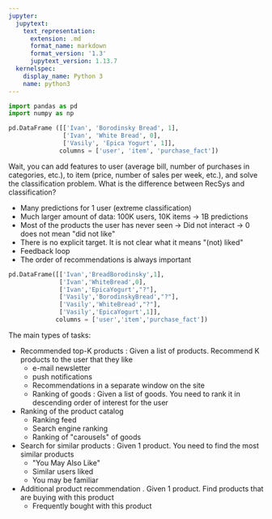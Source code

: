 ```yaml
---
jupyter:
  jupytext:
    text_representation:
      extension: .md
      format_name: markdown
      format_version: '1.3'
      jupytext_version: 1.13.7
  kernelspec:
    display_name: Python 3
    name: python3
---
```


```python id="GKUkECKocMyy"
import pandas as pd
import numpy as np
```

```python colab={"base_uri": "https://localhost:8080/", "height": 142} id="tRPsLl0KcW2K" outputId="037baffb-7c12-40eb-aa31-b770263b459b"
pd.DataFrame ([['Ivan', 'Borodinsky Bread', 1],
               ['Ivan', 'White Bread', 0],
               ['Vasily', 'Epica Yogurt', 1]],
              columns = ['user', 'item', 'purchase_fact'])
```

<!-- #region id="NRtDLdT1cwB0" -->
Wait, you can add features to user (average bill, number of purchases in categories, etc.), to item (price, number of sales per week, etc.), and solve the classification problem. What is the difference between RecSys and classification?

- Many predictions for 1 user (extreme classification)
- Much larger amount of data: 100K users, 10K items -> 1B predictions
- Most of the products the user has never seen -> Did not interact -> 0 does not mean "did not like"
- There is no explicit target. It is not clear what it means "(not) liked"
- Feedback loop
- The order of recommendations is always important
<!-- #endregion -->

```python colab={"base_uri": "https://localhost:8080/", "height": 235} id="pwMi6yLkc2Ra" outputId="2645c117-a458-43f9-90c6-fc907005250e"
pd.DataFrame([['Ivan','BreadBorodinsky',1],
              ['Ivan','WhiteBread',0],
              ['Ivan','EpicaYogurt',"?"],
              ['Vasily','BorodinskyBread',"?"],
              ['Vasily','WhiteBread',"?"],
              ['Vasily','EpicaYogurt',1]],
             columns = ['user','item','purchase_fact'])
```

<!-- #region id="PSyjFtONc88L" -->
The main types of tasks: 
- Recommended top-K products : Given a list of products. Recommend K products to the user that they like
    - e-mail newsletter
    - push notifications
    - Recommendations in a separate window on the site
    - Ranking of goods : Given a list of goods. You need to rank it in descending order of interest for the user
- Ranking of the product catalog
    - Ranking feed
    - Search engine ranking
    - Ranking of "carousels" of goods
- Search for similar products : Given 1 product. You need to find the most similar products
    - "You May Also Like"
    - Similar users liked
    - You may be familiar
- Additional product recommendation . Given 1 product. Find products that are buying with this product
    - Frequently bought with this product
<!-- #endregion -->

